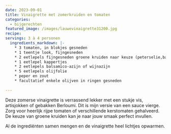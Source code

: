 ```yaml
---
date: 2023-09-01
title: Vinaigrette met zomerkruiden en tomaten
categories:
  - bijgerechten
featured_image: /images/lauwevinaigrette31200.jpg
recipe:
servings: 3 à 4 personen
  ingredients_markdown: |-
    * 3 tomaten, in blokjes gesneden
    * 1 teentje look, fijngesneden
    * 2 eetlepels fijngesneden groene kruiden naar keuze (peterselie,basilicum,bieslook,koriander,…)
    * 1 eetlepel kappertjes
    * 2 eetlepels balsamico-azijn of wijnazijn
    * 5 eetlepels olijfolie
    * peper en zout
    * facultatief enkele olijven in ringen gesneden
    
---
```

Deze zomerse vinaigrette is verrassend lekker met een stukje vis, artisjokken of gebakken Berloumi.
Dit is mijn versie van een sauce vierge.
Zorg voor heerlijk rijpe tomaten of verschillende kerstomaten gehalveerd.
De keuze van groene kruiden kan je naar jouw smaak perfect invullen.

<!--more-->

Al de ingrediënten samen mengen en de vinaigrette heel lichtjes opwarmen.




